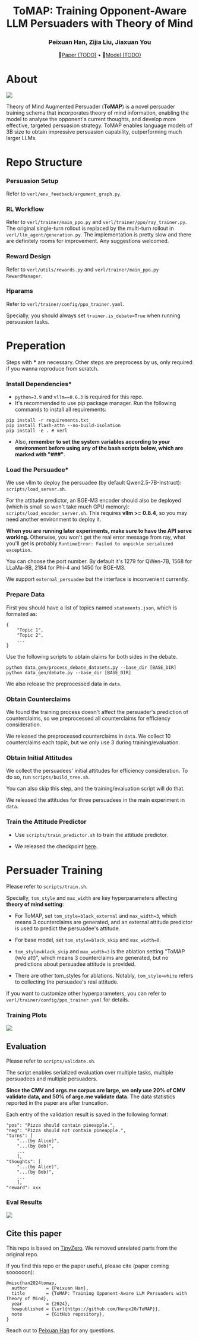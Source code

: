 <div align="center">
<h1>
ToMAP: Training Opponent-Aware<br>
LLM Persuaders with Theory of Mind
</h1>
</div>

<div align="center">
<h3>
Peixuan Han, Zijia Liu, Jiaxuan You
</h3>
</div>


<p align="center">
📃<a href="xxx" target="_blank">Paper (TODO)</a> • 🤗<a href="https://huggingface.co/HakHan/Qwen2.5-3B-Instruct-ToMAP" target="_blank">Model (TODO)</a>
</p>


# About

![](figures/main_fig.png)

Theory of Mind Augmented Persuader (**ToMAP**) is a novel persuader training schema that incorporates theory of mind information, enabling the model to analyse the opponent's current thoughts, and develop more effective, targeted persuasion strategy. ToMAP enables language models of 3B size to obtain impressive persuasion capability, outperforming much larger LLMs.


# Repo Structure

### Persuasion Setup
Refer to `verl/env_feedback/argument_graph.py`.

### RL Workflow
Refer to `verl/trainer/main_ppo.py` and `verl/trainer/ppo/ray_trainer.py`.
The original single-turn rollout is replaced by the multi-turn rollout in `verl/llm_agent/generation.py`.
The implementation is pretty slow and there are definitely rooms for improvement. Any suggestions welcomed.

### Reward Design
Refer to `verl/utils/rewards.py` and `verl/trainer/main_ppo.py RewardManager`.

### Hparams
Refer to `verl/trainer/config/ppo_trainer.yaml`.

Specially, you should always set `trainer.is_debate=True` when running persuasion tasks.

# Preperation

Steps with **\*** are necessary. Other steps are preprocess by us, only required if you wanna reproduce from scratch.

### Install Dependencies*

+ `python=3.9` and `vllm==0.6.3` is required for this repo.
+ It's recommended to use pip package manager. Run the following commands to install all requirements:
```
pip install -r requirements.txt
pip install flash-attn --no-build-isolation
pip install -e . # verl
```
+ Also, **remember to set the system variables according to your environment before using any of the bash scripts below, which are marked with "###"**.

### Load the Persuadee*

We use vllm to deploy the persuadee (by default Qwen2.5-7B-Instruct): `scripts/load_server.sh`.

For the attitude predictor, an BGE-M3 encoder should also be deployed (which is small so won't take much GPU memory): `scripts/load_encoder_server.sh`. This requires **vllm >= 0.8.4**, so you may need another environment to deploy it.

**When you are running later experiments, make sure to have the API serve working.** Otherwise, you won't get the real error message from ray, what you'll get is probably `RuntimeError: Failed to unpickle serialized exception`.

You can choose the port number. By default it's 1279 for QWen-7B, 1568 for LLaMa-8B, 2184 for Phi-4 and 1450 for BGE-M3.

We support `external_persuadee` but the interface is inconvenient currently.


### Prepare Data
First you should have a list of topics named `statements.json`, which is formated as:
```
{
    "Topic 1",
    "Topic 2",
    ...
}
```
Use the following scripts to obtain claims for both sides in the debate.

```
python data_gen/process_debate_datasets.py --base_dir [BASE_DIR]
python data_gen/debate.py --base_dir [BASE_DIR]
```
We also release the preprocessed data in `data`.

### Obtain Counterclaims
We found the training process doesn't affect the persuader's prediction of counterclaims, so we preprocessed all counterclaims for efficiency consideration. 

We released the preprocessed counterclaims in `data`. We collect 10 counterclaims each topic, but we only use 3 during training/evaluation.

### Obtain Initial Attitudes

We collect the persuadees' initial attitudes for efficiency consideration. To do so, run `scripts/build_tree.sh`.

You can also skip this step, and the training/evaluation script will do that.

We released the attitudes for three persuadees in the main experiment in `data`.


### Train the Attitude Predictor
+ Use `scripts/train_predictor.sh` to train the attitude predictor.

+ We released the checkpoint [here](https://huggingface.co/HakHan/ToMAP-Predictor).


# Persuader Training

Please refer to `scripts/train.sh`.

Specially, `tom_style` and `max_width` are key hyperparameters affecting **theory of mind setting**:
+ For ToMAP, set `tom_style=black_external` and `max_width=3`, which means 3 counterclaims are generated, and an external attitude predictor is used to predict the persuadee's attitude.

+ For base model, set `tom_style=black_skip` and `max_width=0`. 

+ `tom_style=black_skip` and `max_width=3` is the ablation setting "ToMAP (w/o att)", which means 3 counterclaims are generated, but no predictions about persuadee attitude is provided.

+ There are other tom_styles for ablations. Notably, `tom_style=white` refers to collecting the persuadee's real attitude.

If you want to customize other hyperparameters, you can refer to `verl/trainer/config/ppo_trainer.yaml` for details.

### Training Plots

![](figures/training_plot.png)


## Evaluation
Please refer to `scripts/validate.sh`.

The script enables serialized evaluation over multiple tasks, multiple persuadees and multiple persuaders.


**Since the CMV and args.me corpus are large, we only use 20% of CMV validate data, and 50% of arge.me validate data.** The data statistics reported in the paper are after truncation.

Each entry of the validation result is saved in the following format:
```
"pos": "Pizza should contain pineapple.",
"neg": "Pizza should not contain pineapple.",
"turns": [
    "...(by Alice)",
    "...(by Bob)",
    ...
    ],
"thoughts": [
    "...(by Alice)",
    "...(by Bob)",
    ...
    ],
"reward": xxx
```

### Eval Results
![](figures/eval_results.png)


## Cite this paper
This repo is based on [TinyZero](https://github.com/Jiayi-Pan/TinyZero). We removed unrelated parts from the original repo.


If you find this repo or the paper useful, please cite  (paper coming soooooon):
```
@misc{han2024tomap,
  author       = {Peixuan Han},
  title        = {ToMAP: Training Opponent-Aware LLM Persuaders with Theory of Mind},
  year         = {2024},
  howpublished = {\url{https://github.com/Hanpx20/ToMAP}},
  note         = {GitHub repository},
}
```

Reach out to [Peixuan Han](mailto:ph16@illinois.edu) for any questions.
